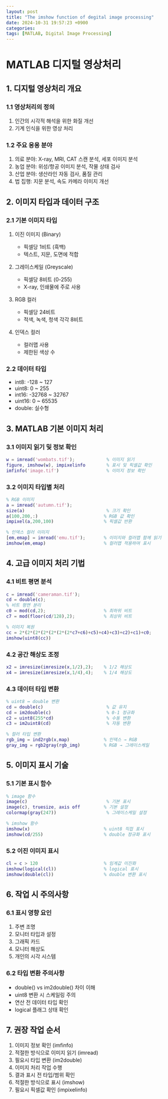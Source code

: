 ```yaml
---
layout: post
title: "The imshow function of degital image processing"
date: 2024-10-31 19:57:23 +0900
categories: 
tags: [MATLAB, Digital Image Processing]
---
```

# MATLAB 디지털 영상처리

## 1. 디지털 영상처리 개요

### 1.1 영상처리의 정의
1. 인간의 시각적 해석을 위한 화질 개선
2. 기계 인식을 위한 영상 처리

### 1.2 주요 응용 분야
1. 의료 분야: X-ray, MRI, CAT 스캔 분석, 세포 이미지 분석
2. 농업 분야: 위성/항공 이미지 분석, 작물 상태 검사
3. 산업 분야: 생산라인 자동 검사, 품질 관리
4. 법 집행: 지문 분석, 속도 카메라 이미지 개선

## 2. 이미지 타입과 데이터 구조

### 2.1 기본 이미지 타입
1. 이진 이미지 (Binary)
   - 픽셀당 1비트 (흑백)
   - 텍스트, 지문, 도면에 적합

2. 그레이스케일 (Greyscale)
   - 픽셀당 8비트 (0-255)
   - X-ray, 인쇄물에 주로 사용

3. RGB 컬러
   - 픽셀당 24비트
   - 적색, 녹색, 청색 각각 8비트

4. 인덱스 컬러
   - 컬러맵 사용
   - 제한된 색상 수

### 2.2 데이터 타입
- int8: -128 ~ 127
- uint8: 0 ~ 255
- int16: -32768 ~ 32767
- uint16: 0 ~ 65535
- double: 실수형

## 3. MATLAB 기본 이미지 처리

### 3.1 이미지 읽기 및 정보 확인
```matlab
w = imread('wombats.tif');            % 이미지 읽기
figure, imshow(w), impixelinfo        % 표시 및 픽셀값 확인
imfinfo('image.tif')                  % 이미지 정보 확인
```

### 3.2 이미지 타입별 처리
```matlab
% RGB 이미지
a = imread('autumn.tif');
size(a)                               % 크기 확인
a(100,200,:)                         % RGB 값 확인
impixel(a,200,100)                   % 픽셀값 반환

% 인덱스 컬러 이미지
[em,emap] = imread('emu.tif');       % 이미지와 컬러맵 함께 읽기
imshow(em,emap)                      % 컬러맵 적용하여 표시
```

## 4. 고급 이미지 처리 기법

### 4.1 비트 평면 분석
```matlab
c = imread('cameraman.tif');
cd = double(c);
% 비트 평면 분리
c0 = mod(cd,2);                      % 최하위 비트
c7 = mod(floor(cd/128),2);           % 최상위 비트

% 이미지 복원
cc = 2*(2*(2*(2*(2*(2*(2*c7+c6)+c5)+c4)+c3)+c2)+c1)+c0;
imshow(uint8(cc))
```

### 4.2 공간 해상도 조정
```matlab
x2 = imresize(imresize(x,1/2),2);    % 1/2 해상도
x4 = imresize(imresize(x,1/4),4);    % 1/4 해상도
```

### 4.3 데이터 타입 변환
```matlab
% uint8 ↔ double 변환
cd = double(c)                        % 값 유지
cd = im2double(c)                     % 0-1 정규화
c2 = uint8(255*cd)                    % 수동 변환
c3 = im2uint8(cd)                     % 자동 변환

% 컬러 타입 변환
rgb_img = ind2rgb(x,map)             % 인덱스 → RGB
gray_img = rgb2gray(rgb_img)         % RGB → 그레이스케일
```

## 5. 이미지 표시 기술

### 5.1 기본 표시 함수
```matlab
% image 함수
image(c)                              % 기본 표시
image(c), truesize, axis off         % 기본 설정
colormap(gray(247))                   % 그레이스케일 설정

% imshow 함수
imshow(x)                            % uint8 직접 표시
imshow(cd/255)                       % double 정규화 표시
```

### 5.2 이진 이미지 표시
```matlab
cl = c > 120                         % 임계값 이진화
imshow(logical(cl))                  % logical 표시
imshow(double(cl))                   % double 변환 표시
```

## 6. 작업 시 주의사항

### 6.1 표시 영향 요인
1. 주변 조명
2. 모니터 타입과 설정
3. 그래픽 카드
4. 모니터 해상도
5. 개인의 시각 시스템

### 6.2 타입 변환 주의사항
- double() vs im2double() 차이 이해
- uint8 변환 시 스케일링 주의
- 연산 전 데이터 타입 확인
- logical 플래그 상태 확인

## 7. 권장 작업 순서
1. 이미지 정보 확인 (imfinfo)
2. 적절한 방식으로 이미지 읽기 (imread)
3. 필요시 타입 변환 (im2double)
4. 이미지 처리 작업 수행
5. 결과 표시 전 타입/범위 확인
6. 적절한 방식으로 표시 (imshow)
7. 필요시 픽셀값 확인 (impixelinfo)
